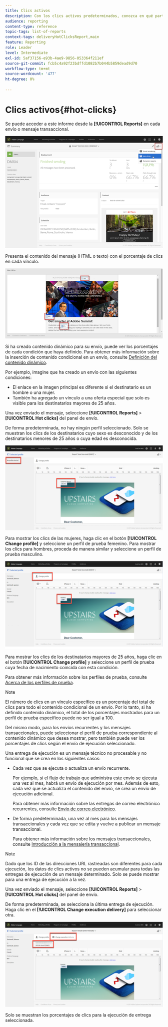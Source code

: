 ```yaml
---
title: Clics activos
description: Con los clics activos predeterminados, conozca en qué parte del envío hizo clic el cliente.
audience: reporting
content-type: reference
topic-tags: list-of-reports
context-tags: deliveryHotClicksReport,main
feature: Reporting
role: Leader
level: Intermediate
exl-id: 5af37156-e93b-4ae9-9856-053364f211ef
source-git-commit: fcb5c4a92f23bdffd1082b7b044b5859dead9d70
workflow-type: tm+mt
source-wordcount: '477'
ht-degree: 0%

---
```


# Clics activos{#hot-clicks}

Se puede acceder a este informe desde la **[!UICONTROL Reports]** en cada envío o mensaje transaccional.

![](assets/delivery_reports_hot-clicks_4.png)

Presenta el contenido del mensaje (HTML o texto) con el porcentaje de clics en cada vínculo.

![](assets/delivery_reports_10.png)

Si ha creado contenido dinámico para su envío, puede ver los porcentajes de cada condición que haya definido. Para obtener más información sobre la inserción de contenido condicional en un envío, consulte [Definición del contenido dinámico](../../designing/using/personalization.md#defining-dynamic-content-in-an-email).

Por ejemplo, imagine que ha creado un envío con las siguientes condiciones:

* El enlace en la imagen principal es diferente si el destinatario es un hombre o una mujer.
* También ha agregado un vínculo a una oferta especial que solo es visible para los destinatarios mayores de 25 años.

Una vez enviado el mensaje, seleccione **[!UICONTROL Reports]** > **[!UICONTROL Hot clicks]** del panel de envío.

De forma predeterminada, no hay ningún perfil seleccionado. Solo se muestran los clics de los destinatarios cuyo sexo es desconocido y de los destinatarios menores de 25 años o cuya edad es desconocida.

![](assets/delivery_reports_hot-clicks_1.png)

Para mostrar los clics de las mujeres, haga clic en el botón **[!UICONTROL Change profile]** y seleccione un perfil de prueba femenino. Para mostrar los clics para hombres, proceda de manera similar y seleccione un perfil de prueba masculino.

![](assets/delivery_reports_hot-clicks_2.png)

Para mostrar los clics de los destinatarios mayores de 25 años, haga clic en el botón **[!UICONTROL Change profile]** y seleccione un perfil de prueba cuya fecha de nacimiento coincida con esta condición.

Para obtener más información sobre los perfiles de prueba, consulte [Acerca de los perfiles de prueba](../../audiences/using/managing-test-profiles.md).

>[!NOTE]
>
>El número de clics en un vínculo específico es un porcentaje del total de clics para todo el contenido condicional de un envío. Por lo tanto, si ha definido contenido dinámico, el total de los porcentajes mostrados para un perfil de prueba específico puede no ser igual a 100.

Del mismo modo, para los envíos recurrentes y los mensajes transaccionales, puede seleccionar el perfil de prueba correspondiente al contenido dinámico que desea mostrar, pero también puede ver los porcentajes de clics según el envío de ejecución seleccionado.

Una entrega de ejecución es un mensaje técnico no procesable y no funcional que se crea en los siguientes casos:

* Cada vez que se ejecuta o actualiza un envío recurrente.

   Por ejemplo, si el flujo de trabajo que administra este envío se ejecuta una vez al mes, habrá un envío de ejecución por mes. Además de esto, cada vez que se actualiza el contenido del envío, se crea un envío de ejecución adicional.

   Para obtener más información sobre las entregas de correo electrónico recurrentes, consulte [Envío de correo electrónico](../../automating/using/email-delivery.md).

* De forma predeterminada, una vez al mes para los mensajes transaccionales y cada vez que se edita y vuelve a publicar un mensaje transaccional.

   Para obtener más información sobre los mensajes transaccionales, consulte [Introducción a la mensajería transaccional](../../channels/using/getting-started-with-transactional-msg.md).

>[!NOTE]
>
>Dado que los ID de las direcciones URL rastreadas son diferentes para cada ejecución, los datos de clics activos no se pueden acumular para todas las entregas de ejecución de un mensaje determinado. Solo se puede mostrar para una entrega de ejecución a la vez.

Una vez enviado el mensaje, seleccione **[!UICONTROL Reports]** > **[!UICONTROL Hot clicks]** del panel de envío.

De forma predeterminada, se selecciona la última entrega de ejecución. Haga clic en el **[!UICONTROL Change execution delivery]** para seleccionar otra.

![](assets/delivery_reports_hot-clicks_3.png)

Solo se muestran los porcentajes de clics para la ejecución de entrega seleccionada.
